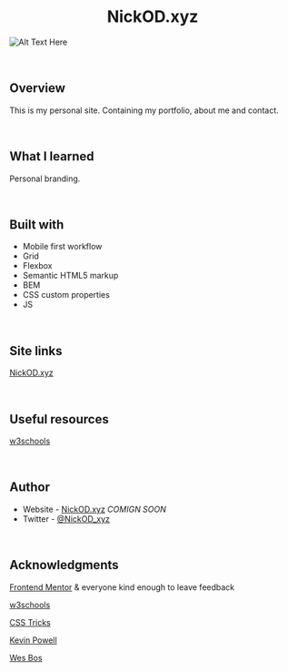 <h1 align="center">NickOD.xyz </h1>

![Alt Text Here]()

<br>

## Overview

This is my personal site. Containing my portfolio, about me and contact.

<br>

## What I learned

Personal branding.

<br>

## Built with

- Mobile first workflow
- Grid
- Flexbox
- Semantic HTML5 markup
- BEM
- CSS custom properties
- JS

<br>

## Site links

[NickOD.xyz](https://www.NickOD.xyz)

<br>

## Useful resources

[w3schools](https://www.w3schools.com/)

<br>

## Author

- Website - [NickOD.xyz](http://www.NickOD.xyz) <em>COMIGN SOON</em>
- Twitter - [@NickOD_xyz](https://twitter.com/NickOD_xyz)

<br>

## Acknowledgments

[Frontend Mentor](https://www.frontendmentor.io/) & everyone kind enough to leave feedback

[w3schools](https://www.w3schools.com/)

[CSS Tricks](https://css-tricks.com/)

[Kevin Powell](https://www.youtube.com/kepowob)

[Wes Bos](https://wesbos.com/)